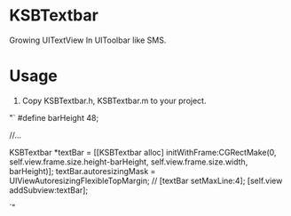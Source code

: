 KSBTextbar
==========

Growing UITextView In UIToolbar like SMS.

Usage
==========

1. Copy KSBTextbar.h, KSBTextbar.m to your project.

"`
#define barHeight 48;

//...

KSBTextbar *textBar = [[KSBTextbar alloc] initWithFrame:CGRectMake(0, self.view.frame.size.height-barHeight, self.view.frame.size.width, barHeight)];
textBar.autoresizingMask = UIViewAutoresizingFlexibleTopMargin;
//    [textBar setMaxLine:4];
[self.view addSubview:textBar];

`"
